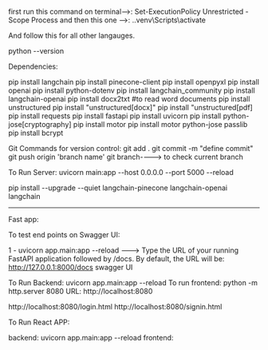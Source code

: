 first run this command on terminal-->: Set-ExecutionPolicy Unrestricted -Scope Process
and then this one -->: .\.venv\Scripts\activate

And follow this for all other langauges.

python --version

Dependencies:

pip install langchain
pip install pinecone-client
pip install openpyxl
pip install openai
pip install python-dotenv
pip install langchain_community
pip install langchain-openai
pip install docx2txt #to read word documents
pip install unstructured
pip install "unstructured[docx]"
pip install "unstructured[pdf]
pip install requests
pip install fastapi
pip install uvicorn
pip install python-jose[cryptography]
pip install motor
pip install motor python-jose passlib
pip install bcrypt

Git Commands for version control:
git add .
git commit -m "define commit"
git push origin 'branch name'
git branch----> to check current branch

To Run Server:
uvicorn main:app --host 0.0.0.0 --port 5000 --reload

pip install --upgrade --quiet langchain-pinecone langchain-openai langchain

---

Fast app:

To test end points on Swagger UI:

1 - uvicorn app.main:app --reload
---> Type the URL of your running FastAPI application followed by /docs. By default, the URL will be:
http://127.0.0.1:8000/docs swagger UI

To Run Backend:
uvicorn app.main:app --reload
To run frontend:
python -m http.server 8080
URL: http://localhost:8080

http://localhost:8080/login.html
http://localhost:8080/signin.html

To Run React APP:

backend: uvicorn app.main:app --reload
frontend:
